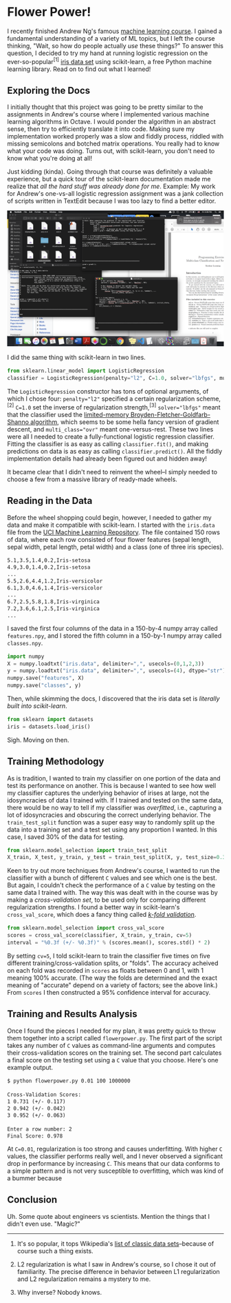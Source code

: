 # Flower Power!

I recently finished Andrew Ng's famous [machine learning course](https://coursera.org/learn/machine-learning). I gained a fundamental understanding of a variety of ML topics, but I left the course thinking, "Wait, so how do people actually *use* these things?" To answer this question, I decided to try my hand at running logistic regression on the ever-so-popular<sup>[1]</sup> [iris data set](https://en.wikipedia.org/wiki/Iris_flower_data_set) using scikit-learn, a free Python machine learning library. Read on to find out what I learned!

## Exploring the Docs

I initially thought that this project was going to be pretty similar to the assignments in Andrew's course where I implemented various machine learning algorithms in Octave. I would ponder the algorithm in an abstract sense, then try to efficiently translate it into code. Making sure my implementation worked properly was a slow and fiddly process, riddled with missing semicolons and botched matrix operations. You really had to know what your code was doing. Turns out, with scikit-learn, you don't need to know what you're doing at all!

Just kidding (kinda). Going through that course was definitely a valuable experience, but a quick tour of the scikit-learn documentation made me realize that *all the hard stuff was already done for me*. Example: My work for Andrew's one-vs-all logistic regression assignment was a jank collection of scripts written in TextEdit because I was too lazy to find a better editor.

![My work for Andrew Ng's logistic regression assignment.](jankness.png)

I did the same thing with scikit-learn in two lines.

```python
from sklearn.linear_model import LogisticRegression
classifier = LogisticRegression(penalty="l2", C=1.0, solver="lbfgs", multi_class="ovr")
```

The `LogisticRegression` constructor has tons of optional arguments, of which I chose four: `penalty="l2"` specified a certain regularization scheme,<sup>[2]</sup> `C=1.0` set the inverse of regularization strength,<sup>[3]</sup> `solver="lbfgs"` meant that the classifier used the [limited-memory Broyden-Fletcher-Goldfarb-Shanno algorithm](https://en.wikipedia.org/wiki/Limited-memory_BFGS), which seems to be some hella fancy version of gradient descent, and `multi_class="ovr"` meant one-versus-rest. These two lines were all I needed to create a fully-functional logistic regression classifier. Fitting the classifier is as easy as calling `classifier.fit()`, and making predictions on data is as easy as calling `classifier.predict()`. All the fiddly implementation details had already been figured out and hidden away!

It became clear that I didn't need to reinvent the wheel–I simply needed to choose a few from a massive library of ready-made wheels.

## Reading in the Data

Before the wheel shopping could begin, however, I needed to gather my data and make it compatible with scikit-learn. I started with the `iris.data` file from the [UCI Machine Learning Repository](https://archive.ics.uci.edu/ml/index.php). The file contained 150 rows of data, where each row consisted of four flower features (sepal length, sepal width, petal length, petal width) and a class (one of three iris species).

```
5.1,3.5,1.4,0.2,Iris-setosa
4.9,3.0,1.4,0.2,Iris-setosa
...
5.5,2.6,4.4,1.2,Iris-versicolor
6.1,3.0,4.6,1.4,Iris-versicolor
...
6.7,2.5,5.8,1.8,Iris-virginica
7.2,3.6,6.1,2.5,Iris-virginica
...
```

I saved the first four columns of the data in a 150-by-4 numpy array called `features.npy`, and I stored the fifth column in a 150-by-1 numpy array called `classes.npy`.

```python
import numpy
X = numpy.loadtxt("iris.data", delimiter=",", usecols=(0,1,2,3))
y = numpy.loadtxt("iris.data", delimiter=",", usecols=(4), dtype="str")
numpy.save("features", X)
numpy.save("classes", y)
```

Then, while skimming the docs, I discovered that the iris data set is *literally built into scikit-learn*.

```python
from sklearn import datasets
iris = datasets.load_iris()
```

Sigh. Moving on then.

## Training Methodology

As is tradition, I wanted to train my classifier on one portion of the data and test its performance on another. This is because I wanted to see how well my classifier captures the underlying behavior of irises at large, not the idosyncracies of data I trained with. If I trained and tested on the same data, there would be no way to tell if my classifier was *overfitted*, i.e., capturing a lot of idosyncracies and obscuring the correct underlying behavior. The `train_test_split` function was a super easy way to randomly split up the data into a training set and a test set using any proportion I wanted. In this case, I saved 30% of the data for testing.

```python
from sklearn.model_selection import train_test_split
X_train, X_test, y_train, y_test = train_test_split(X, y, test_size=0.3)
```

Keen to try out more techniques from Andrew's course, I wanted to run the classifier with a bunch of different `C` values and see which one is the best. But again, I couldn't check the performance of a `C` value by testing on the same data I trained with. The way this was dealt with in the course was by making a *cross-validation set*, to be used only for comparing different regularization strengths. I found a better way in scikit-learn's `cross_val_score`, which does a fancy thing called [*k-fold validation*](https://scikit-learn.org/stable/modules/cross_validation.html).

```python
from sklearn.model_selection import cross_val_score
scores = cross_val_score(classifier, X_train, y_train, cv=5)
interval = "%0.3f (+/- %0.3f)" % (scores.mean(), scores.std() * 2)
```

By setting `cv=5`, I told scikit-learn to train the classifier five times on five different training/cross-validation splits, or "folds". The accuracy acheived on each fold was recorded in `scores` as floats between 0 and 1, with 1 meaning 100% accurate. (The way the folds are determined and the exact meaning of "accurate" depend on a variety of factors; see the above link.) From `scores` I then constructed a 95% confidence interval for accuracy.

## Training and Results Analysis

Once I found the pieces I needed for my plan, it was pretty quick to throw them together into a script called `flowerpower.py`. The first part of the script takes any number of `C` values as command-line arguments and computes their cross-validation scores on the training set. The second part calculates a final score on the testing set using a `C` value that you choose. Here's one example output.

```
$ python flowerpower.py 0.01 100 1000000

Cross-Validation Scores:
1 0.731 (+/- 0.117)
2 0.942 (+/- 0.042)
3 0.952 (+/- 0.063)

Enter a row number: 2
Final Score: 0.978
```

At `C=0.01`, regularization is too strong and causes underfitting. With higher `C` values, the classifier performs really well, and I never observed a significant drop in performance by increasing `C`. This means that our data conforms to a simple pattern and is not very susceptible to overfitting, which was kind of a bummer because 

## Conclusion

Uh. Some quote about engineers vs scientists. Mention the things that I didn't even use. "Magic?" 

---

1. It's so popular, it tops Wikipedia's [list of classic data sets](https://en.wikipedia.org/wiki/Data_set#Classic_data_sets)–because of course such a thing exists.

2. L2 regularization is what I saw in Andrew's course, so I chose it out of familiarity. The precise difference in behavior between L1 regularization and L2 regularization remains a mystery to me.

3. Why inverse? Nobody knows.
